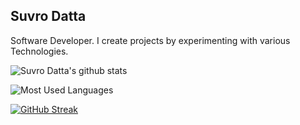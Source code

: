 ## Suvro Datta

Software Developer. I create projects by experimenting with various Technologies. 

![Suvro Datta's github stats](https://github-readme-stats.vercel.app/api?username=suvrodattamitu&count_private=true&theme=dark)

![Most Used Languages](https://github-readme-stats.vercel.app/api/top-langs/?username=suvrodattamitu&layout=compact&theme=dark)

 [![GitHub Streak](https://github-readme-streak-stats.herokuapp.com/?user=suvrodattamitu&currStreakNum=2FD3EB&fire=pink&sideLabels=F00&theme=nightowl)](https://git.io/streak-stats)

